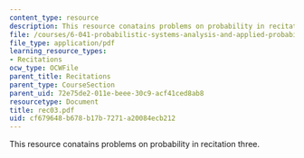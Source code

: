 ```yaml
---
content_type: resource
description: This resource conatains problems on probability in recitation three.
file: /courses/6-041-probabilistic-systems-analysis-and-applied-probability-spring-2006/cf679648b678b17b7271a20084ecb212_rec03.pdf
file_type: application/pdf
learning_resource_types:
- Recitations
ocw_type: OCWFile
parent_title: Recitations
parent_type: CourseSection
parent_uid: 72e75de2-011e-beee-30c9-acf41ced8ab8
resourcetype: Document
title: rec03.pdf
uid: cf679648-b678-b17b-7271-a20084ecb212
---
```

This resource conatains problems on probability in recitation three.

